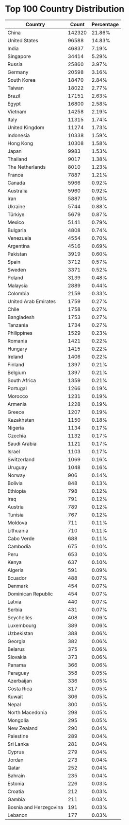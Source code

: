 # Top 100 Country Distribution
| Country | Count | Percentage |
|----|----|----|
| China | 142320 | 21.86% |
| United States | 96588 | 14.83% |
| India | 46837 | 7.19% |
| Singapore | 34414 | 5.29% |
| Russia | 25860 | 3.97% |
| Germany | 20598 | 3.16% |
| South Korea | 18470 | 2.84% |
| Taiwan | 18022 | 2.77% |
| Brazil | 17151 | 2.63% |
| Egypt | 16800 | 2.58% |
| Vietnam | 14258 | 2.19% |
| Italy | 11315 | 1.74% |
| United Kingdom | 11274 | 1.73% |
| Indonesia | 10338 | 1.59% |
| Hong Kong | 10308 | 1.58% |
| Japan | 9983 | 1.53% |
| Thailand | 9017 | 1.38% |
| The Netherlands | 8010 | 1.23% |
| France | 7887 | 1.21% |
| Canada | 5966 | 0.92% |
| Australia | 5960 | 0.92% |
| Iran | 5887 | 0.90% |
| Ukraine | 5744 | 0.88% |
| Türkiye | 5679 | 0.87% |
| Mexico | 5141 | 0.79% |
| Bulgaria | 4808 | 0.74% |
| Venezuela | 4554 | 0.70% |
| Argentina | 4516 | 0.69% |
| Pakistan | 3919 | 0.60% |
| Spain | 3712 | 0.57% |
| Sweden | 3371 | 0.52% |
| Poland | 3139 | 0.48% |
| Malaysia | 2889 | 0.44% |
| Colombia | 2159 | 0.33% |
| United Arab Emirates | 1759 | 0.27% |
| Chile | 1758 | 0.27% |
| Bangladesh | 1753 | 0.27% |
| Tanzania | 1734 | 0.27% |
| Philippines | 1529 | 0.23% |
| Romania | 1421 | 0.22% |
| Hungary | 1415 | 0.22% |
| Ireland | 1406 | 0.22% |
| Finland | 1397 | 0.21% |
| Belgium | 1397 | 0.21% |
| South Africa | 1359 | 0.21% |
| Portugal | 1266 | 0.19% |
| Morocco | 1231 | 0.19% |
| Armenia | 1228 | 0.19% |
| Greece | 1207 | 0.19% |
| Kazakhstan | 1150 | 0.18% |
| Nigeria | 1134 | 0.17% |
| Czechia | 1132 | 0.17% |
| Saudi Arabia | 1121 | 0.17% |
| Israel | 1103 | 0.17% |
| Switzerland | 1069 | 0.16% |
| Uruguay | 1048 | 0.16% |
| Norway | 906 | 0.14% |
| Bolivia | 848 | 0.13% |
| Ethiopia | 798 | 0.12% |
| Iraq | 791 | 0.12% |
| Austria | 789 | 0.12% |
| Tunisia | 767 | 0.12% |
| Moldova | 711 | 0.11% |
| Lithuania | 710 | 0.11% |
| Cabo Verde | 688 | 0.11% |
| Cambodia | 675 | 0.10% |
| Peru | 653 | 0.10% |
| Kenya | 637 | 0.10% |
| Algeria | 591 | 0.09% |
| Ecuador | 488 | 0.07% |
| Denmark | 454 | 0.07% |
| Dominican Republic | 454 | 0.07% |
| Latvia | 440 | 0.07% |
| Serbia | 431 | 0.07% |
| Seychelles | 408 | 0.06% |
| Luxembourg | 389 | 0.06% |
| Uzbekistan | 388 | 0.06% |
| Georgia | 382 | 0.06% |
| Belarus | 375 | 0.06% |
| Slovakia | 373 | 0.06% |
| Panama | 366 | 0.06% |
| Paraguay | 358 | 0.05% |
| Azerbaijan | 336 | 0.05% |
| Costa Rica | 317 | 0.05% |
| Kuwait | 306 | 0.05% |
| Nepal | 300 | 0.05% |
| North Macedonia | 298 | 0.05% |
| Mongolia | 295 | 0.05% |
| New Zealand | 290 | 0.04% |
| Palestine | 289 | 0.04% |
| Sri Lanka | 281 | 0.04% |
| Cyprus | 279 | 0.04% |
| Jordan | 273 | 0.04% |
| Qatar | 252 | 0.04% |
| Bahrain | 235 | 0.04% |
| Estonia | 226 | 0.03% |
| Croatia | 212 | 0.03% |
| Gambia | 211 | 0.03% |
| Bosnia and Herzegovina | 191 | 0.03% |
| Lebanon | 177 | 0.03% |
